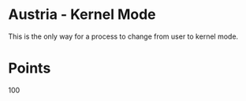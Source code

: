# Austria - Kernel Mode
This is the only way for a process to change from user to kernel mode.

# Points
100
